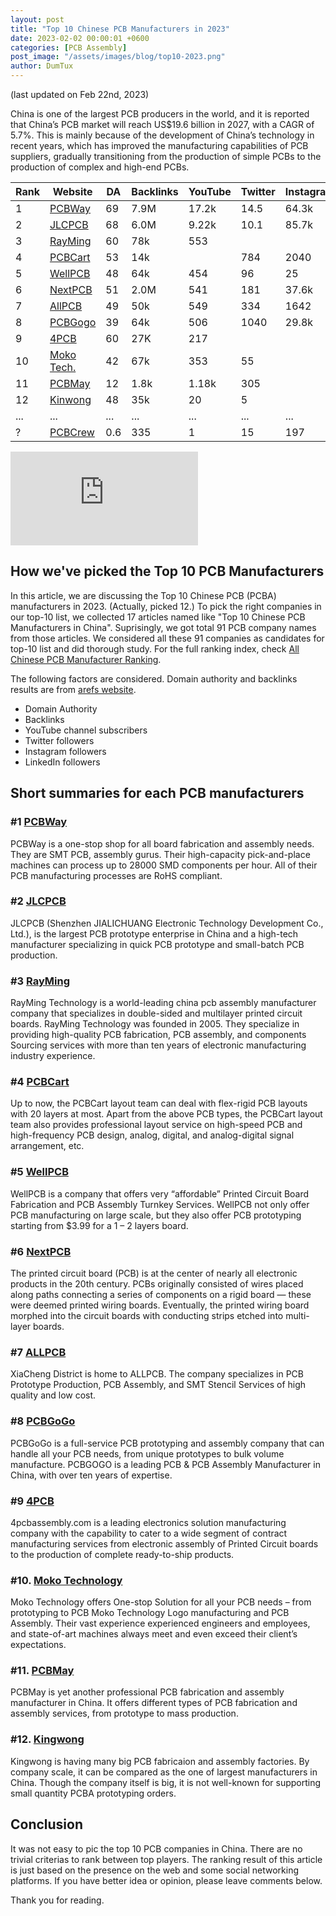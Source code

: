 ```yaml
---
layout: post
title: "Top 10 Chinese PCB Manufacturers in 2023"
date: 2023-02-02 00:00:01 +0600
categories: [PCB Assembly]
post_image: "/assets/images/blog/top10-2023.png"
author: DumTux
---
```


(last updated on Feb 22nd, 2023)

China is one of the largest PCB producers in the world, and it is reported that China’s PCB market will reach US$19.6 billion in 2027, with a CAGR of 5.7%. This is mainly because of the development of China’s technology in recent years, which has improved the manufacturing capabilities of PCB suppliers, gradually transitioning from the production of simple PCBs to the production of complex and high-end PCBs.

Rank | Website                                  | DA  | Backlinks | YouTube | Twitter | Instagram | LinkedIn
-----|------------------------------------------|-----|-----------|---------|---------|-----------|---------
1    | [PCBWay](https://pcbway.com)             | 69  | 7.9M      | 17.2k   | 14.5    | 64.3k     | 8223
2    | [JLCPCB](https://jlcpcb.com)             | 68  | 6.0M      | 9.22k   | 10.1    | 85.7k     | 9290
3    | [RayMing](https://raypcb.com)            | 60  | 78k       | 553     |         |           | 4011
4    | [PCBCart](https://pcbcart.com)           | 53  | 14k       |         | 784     | 2040      | 170
5    | [WellPCB](https://wellpcb.com)           | 48  | 64k       | 454     | 96      | 25        | 377
6    | [NextPCB](http://nextpcb.com)            | 51  | 2.0M      | 541     | 181     | 37.6k     | 899
7    | [AllPCB](https://allpcb.com)             | 49  | 50k       | 549     | 334     | 1642      | 190
8    | [PCBGogo](https://pcbgogo.com)           | 39  | 64k       | 506     | 1040    | 29.8k     | 502
9    | [4PCB](https://4pcb.com)                 | 60  | 27K       | 217     |         |           | 5101
10   | [Moko Tech.](https://mokotechnology.com) | 42  | 67k       | 353     | 55      |           | 1192
11   | [PCBMay](https://www.pcbmay.com/)        | 12  | 1.8k      | 1.18k   | 305     |           | 2948
12   | [Kinwong](https://www.kinwong.com)       | 48  | 35k       | 20      | 5       |           | 1447
...  | ...                                      | ... | ...       | ...     | ...     | ...       | ...
?    | [PCBCrew](https://www.pcbcrew.com)       | 0.6 | 335       | 1       | 15      | 197       | 90

<div class="youtube-video-container">
    <iframe class="youtube-video" src="https://www.youtube.com/embed/9BDd_td0jtk" title="Top 10 Chinese PCB PCBA manufacturers in 2023" frameborder="0" allow="accelerometer; autoplay; clipboard-write; encrypted-media; gyroscope; picture-in-picture; web-share" allowfullscreen></iframe>
</div>


## How we've picked the Top 10 PCB Manufacturers

In this article, we are discussing the Top 10 Chinese PCB (PCBA) manufacturers in 2023. (Actually, picked 12.)
To pick the right companies in our top-10 list, we collected 17 articles named like "Top 10 Chinese PCB Manufacturers in China". Suprisingly, we got total 91 PCB company names from those articles. We considered all these 91 companies as candidates for top-10 list and did thorough study.
For the full ranking index, check [All Chinese PCB Manufacturer Ranking](https://pcbcrew.com/apps/ranking/).

The following factors are considered.
Domain authority and backlinks results are from [arefs website](https://ahrefs.com/backlink-checker?).

* Domain Authority
* Backlinks
* YouTube channel subscribers
* Twitter followers
* Instagram followers
* LinkedIn followers


## Short summaries for each PCB manufacturers

### #1 [PCBWay](https://pcbway.com) 

PCBWay is a one-stop shop for all board fabrication and assembly needs. They are SMT PCB, assembly gurus. Their high-capacity pick-and-place machines can process up to 28000 SMD components per hour. All of their PCB manufacturing processes are RoHS compliant.

### #2 [JLCPCB](https://jlcpcb.com)

JLCPCB (Shenzhen JIALICHUANG Electronic Technology Development Co., Ltd.), is the largest PCB prototype enterprise in China and a high-tech manufacturer specializing in quick PCB prototype and small-batch PCB production. 

### #3 [RayMing](https://raypcb.com)

RayMing Technology is a world-leading china pcb assembly manufacturer company that specializes in double-sided and multilayer printed circuit boards. RayMing Technology was founded in 2005. They specialize in providing high-quality PCB fabrication, PCB assembly, and components Sourcing services with more than ten years of electronic manufacturing industry experience.

### #4 [PCBCart](https://pcbcart.com)

Up to now, the PCBCart layout team can deal with flex-rigid PCB layouts with 20 layers at most. Apart from the above PCB types, the PCBCart layout team also provides professional layout service on high-speed PCB and high-frequency PCB design, analog, digital, and analog-digital signal arrangement, etc.

### #5 [WellPCB](https://wellpcb.com)

WellPCB is a company that offers very “affordable” Printed Circuit Board Fabrication and PCB Assembly Turnkey Services. WellPCB not only offer PCB manufacturing on large scale, but they also offer PCB prototyping starting from $3.99 for a 1 – 2 layers board.

### #6 [NextPCB](http://nextpcb.com)

The printed circuit board (PCB) is at the center of nearly all electronic products in the 20th century. PCBs originally consisted of wires placed along paths connecting a series of components on a rigid board — these were deemed printed wiring boards. Eventually, the printed wiring board morphed into the circuit boards with conducting strips etched into multi-layer boards.

### #7 [ALLPCB](https://allpcb.com)

XiaCheng District is home to ALLPCB. The company specializes in PCB Prototype Production, PCB Assembly, and SMT Stencil Services of high quality and low cost.

### #8 [PCBGoGo](https://pcbgogo.com)

PCBGoGo is a full-service PCB prototyping and assembly company that can handle all your PCB needs, from unique prototypes to bulk volume manufacture. PCBGOGO is a leading PCB & PCB Assembly Manufacturer in China, with over ten years of expertise.

### #9 [4PCB](https://4pcb.com)

4pcbassembly.com is a leading electronics solution manufacturing company with the capability to cater to a wide segment of contract manufacturing services from electronic assembly of Printed Circuit boards to the production of complete ready-to-ship products.

### #10. [Moko Technology](https://mokotechnology.com)

Moko Technology offers One-stop Solution for all your PCB needs – from prototyping to PCB Moko Technology Logo manufacturing and PCB Assembly. Their vast experience experienced engineers and employees, and state-of-art machines always meet and even exceed their client’s expectations.

### #11. [PCBMay](https://www.pcbmay.com/)

PCBMay is yet another professional PCB fabrication and assembly manufacturer in China. It offers different types of PCB fabrication and assembly services, from prototype to mass production.

### #12. [Kingwong](https://www.kinwong.com)

Kingwong is having many big PCB fabricaion and assembly factories. By company scale, it can be compared as the one of largest manufacturers in China. Though the company itself is big, it is not well-known for supporting small quantity PCBA prototyping orders.


## Conclusion

It was not easy to pic the top 10 PCB companies in China.
There are no trivial criterias to rank between top players.
The ranking result of this article is just based on the presence on the web and some social networking platforms.
If you have better idea or opinion, please leave comments below.

Thank you for reading.